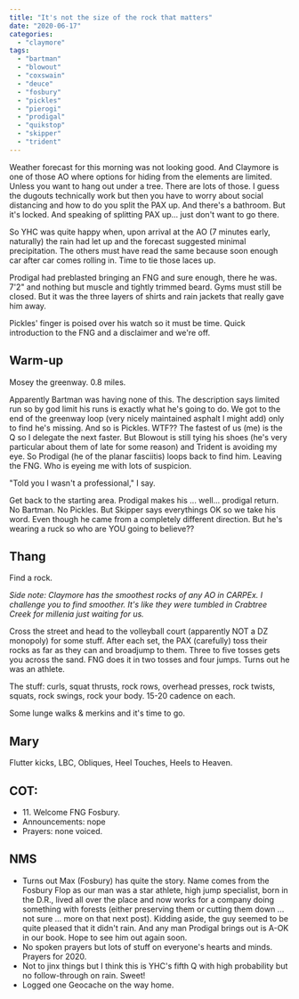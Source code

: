 ```yaml
---
title: "It's not the size of the rock that matters"
date: "2020-06-17"
categories: 
  - "claymore"
tags: 
  - "bartman"
  - "blowout"
  - "coxswain"
  - "deuce"
  - "fosbury"
  - "pickles"
  - "pierogi"
  - "prodigal"
  - "quikstop"
  - "skipper"
  - "trident"
---
```


Weather forecast for this morning was not looking good. And Claymore is one of those AO where options for hiding from the elements are limited. Unless you want to hang out under a tree. There are lots of those. I guess the dugouts technically work but then you have to worry about social distancing and how to do you split the PAX up. And there's a bathroom. But it's locked. And speaking of splitting PAX up... just don't want to go there.

So YHC was quite happy when, upon arrival at the AO (7 minutes early, naturally) the rain had let up and the forecast suggested minimal precipitation. The others must have read the same because soon enough car after car comes rolling in. Time to tie those laces up.

Prodigal had preblasted bringing an FNG and sure enough, there he was. 7'2" and nothing but muscle and tightly trimmed beard. Gyms must still be closed. But it was the three layers of shirts and rain jackets that really gave him away.

Pickles' finger is poised over his watch so it must be time. Quick introduction to the FNG and a disclaimer and we're off.

## Warm-up

Mosey the greenway. 0.8 miles.

Apparently Bartman was having none of this. The description says limited run so by god limit his runs is exactly what he's going to do. We got to the end of the greenway loop (very nicely maintained asphalt I might add) only to find he's missing. And so is Pickles. WTF?? The fastest of us (me) is the Q so I delegate the next faster. But Blowout is still tying his shoes (he's very particular about them of late for some reason) and Trident is avoiding my eye. So Prodigal (he of the planar fasciitis) loops back to find him. Leaving the FNG. Who is eyeing me with lots of suspicion.

"Told you I wasn't a professional," I say.

Get back to the starting area. Prodigal makes his ... well... prodigal return. No Bartman. No Pickles. But Skipper says everythings OK so we take his word. Even though he came from a completely different direction. But he's wearing a ruck so who are YOU going to believe??

## Thang

Find a rock.

_Side note: Claymore has the smoothest rocks of any AO in CARPEx. I challenge you to find smoother. It's like they were tumbled in Crabtree Creek for millenia just waiting for us._

Cross the street and head to the volleyball court (apparently NOT a DZ monopoly) for some stuff. After each set, the PAX (carefully) toss their rocks as far as they can and broadjump to them. Three to five tosses gets you across the sand. FNG does it in two tosses and four jumps. Turns out he was an athlete.

The stuff: curls, squat thrusts, rock rows, overhead presses, rock twists, squats, rock swings, rock your body. 15-20 cadence on each.

Some lunge walks & merkins and it's time to go.

## Mary

Flutter kicks, LBC, Obliques, Heel Touches, Heels to Heaven.

## COT:

- 11\. Welcome FNG Fosbury.
- Announcements: nope
- Prayers: none voiced.

## NMS

- Turns out Max (Fosbury) has quite the story. Name comes from the Fosbury Flop as our man was a star athlete, high jump specialist, born in the D.R., lived all over the place and now works for a company doing something with forests (either preserving them or cutting them down ... not sure ... more on that next post). Kidding aside, the guy seemed to be quite pleased that it didn't rain. And any man Prodigal brings out is A-OK in our book. Hope to see him out again soon.
- No spoken prayers but lots of stuff on everyone's hearts and minds. Prayers for 2020.
- Not to jinx things but I think this is YHC's fifth Q with high probability but no follow-through on rain. Sweet!
- Logged one Geocache on the way home.
